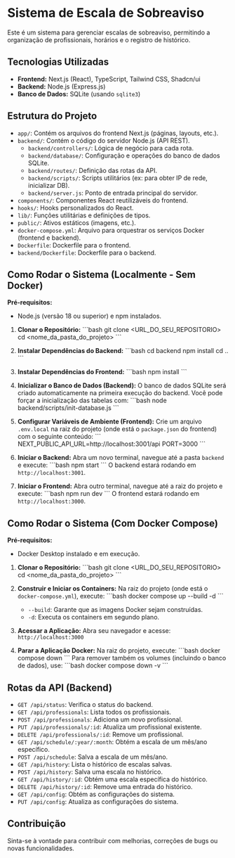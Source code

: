 # Sistema de Escala de Sobreaviso

Este é um sistema para gerenciar escalas de sobreaviso, permitindo a organização de profissionais, horários e o registro de histórico.

## Tecnologias Utilizadas

*   **Frontend:** Next.js (React), TypeScript, Tailwind CSS, Shadcn/ui
*   **Backend:** Node.js (Express.js)
*   **Banco de Dados:** SQLite (usando `sqlite3`)

## Estrutura do Projeto

*   `app/`: Contém os arquivos do frontend Next.js (páginas, layouts, etc.).
*   `backend/`: Contém o código do servidor Node.js (API REST).
    *   `backend/controllers/`: Lógica de negócio para cada rota.
    *   `backend/database/`: Configuração e operações do banco de dados SQLite.
    *   `backend/routes/`: Definição das rotas da API.
    *   `backend/scripts/`: Scripts utilitários (ex: para obter IP de rede, inicializar DB).
    *   `backend/server.js`: Ponto de entrada principal do servidor.
*   `components/`: Componentes React reutilizáveis do frontend.
*   `hooks/`: Hooks personalizados do React.
*   `lib/`: Funções utilitárias e definições de tipos.
*   `public/`: Ativos estáticos (imagens, etc.).
*   `docker-compose.yml`: Arquivo para orquestrar os serviços Docker (frontend e backend).
*   `Dockerfile`: Dockerfile para o frontend.
*   `backend/Dockerfile`: Dockerfile para o backend.

## Como Rodar o Sistema (Localmente - Sem Docker)

**Pré-requisitos:**

*   Node.js (versão 18 ou superior) e npm instalados.

1.  **Clonar o Repositório:**
    \`\`\`bash
    git clone <URL_DO_SEU_REPOSITORIO>
    cd <nome_da_pasta_do_projeto>
    \`\`\`

2.  **Instalar Dependências do Backend:**
    \`\`\`bash
    cd backend
    npm install
    cd ..
    \`\`\`

3.  **Instalar Dependências do Frontend:**
    \`\`\`bash
    npm install
    \`\`\`

4.  **Inicializar o Banco de Dados (Backend):**
    O banco de dados SQLite será criado automaticamente na primeira execução do backend. Você pode forçar a inicialização das tabelas com:
    \`\`\`bash
    node backend/scripts/init-database.js
    \`\`\`

5.  **Configurar Variáveis de Ambiente (Frontend):**
    Crie um arquivo `.env.local` na raiz do projeto (onde está o `package.json` do frontend) com o seguinte conteúdo:
    \`\`\`
    NEXT_PUBLIC_API_URL=http://localhost:3001/api
    PORT=3000
    \`\`\`

6.  **Iniciar o Backend:**
    Abra um novo terminal, navegue até a pasta `backend` e execute:
    \`\`\`bash
    npm start
    \`\`\`
    O backend estará rodando em `http://localhost:3001`.

7.  **Iniciar o Frontend:**
    Abra outro terminal, navegue até a raiz do projeto e execute:
    \`\`\`bash
    npm run dev
    \`\`\`
    O frontend estará rodando em `http://localhost:3000`.

## Como Rodar o Sistema (Com Docker Compose)

**Pré-requisitos:**

*   Docker Desktop instalado e em execução.

1.  **Clonar o Repositório:**
    \`\`\`bash
    git clone <URL_DO_SEU_REPOSITORIO>
    cd <nome_da_pasta_do_projeto>
    \`\`\`

2.  **Construir e Iniciar os Containers:**
    Na raiz do projeto (onde está o `docker-compose.yml`), execute:
    \`\`\`bash
    docker compose up --build -d
    \`\`\`
    *   `--build`: Garante que as imagens Docker sejam construídas.
    *   `-d`: Executa os containers em segundo plano.

3.  **Acessar a Aplicação:**
    Abra seu navegador e acesse: `http://localhost:3000`

4.  **Parar a Aplicação Docker:**
    Na raiz do projeto, execute:
    \`\`\`bash
    docker compose down
    \`\`\`
    Para remover também os volumes (incluindo o banco de dados), use:
    \`\`\`bash
    docker compose down -v
    \`\`\`

## Rotas da API (Backend)

*   `GET /api/status`: Verifica o status do backend.
*   `GET /api/professionals`: Lista todos os profissionais.
*   `POST /api/professionals`: Adiciona um novo profissional.
*   `PUT /api/professionals/:id`: Atualiza um profissional existente.
*   `DELETE /api/professionals/:id`: Remove um profissional.
*   `GET /api/schedule/:year/:month`: Obtém a escala de um mês/ano específico.
*   `POST /api/schedule`: Salva a escala de um mês/ano.
*   `GET /api/history`: Lista o histórico de escalas salvas.
*   `POST /api/history`: Salva uma escala no histórico.
*   `GET /api/history/:id`: Obtém uma escala específica do histórico.
*   `DELETE /api/history/:id`: Remove uma entrada do histórico.
*   `GET /api/config`: Obtém as configurações do sistema.
*   `PUT /api/config`: Atualiza as configurações do sistema.

## Contribuição

Sinta-se à vontade para contribuir com melhorias, correções de bugs ou novas funcionalidades.
